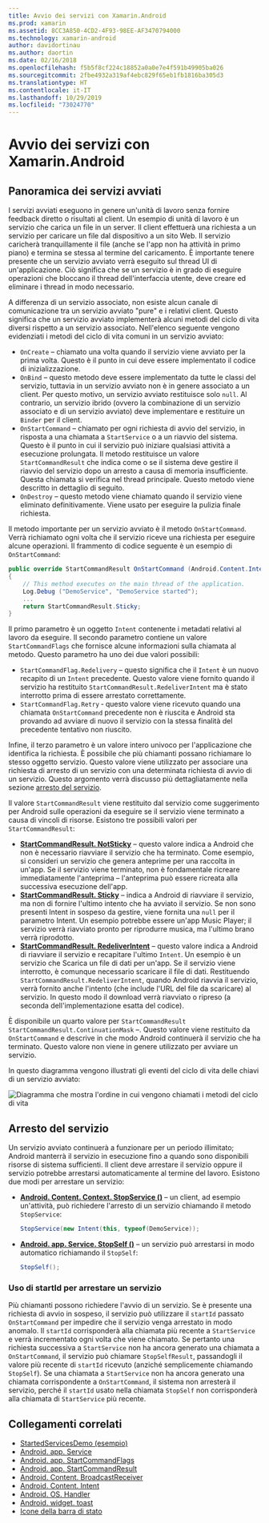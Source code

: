 ```yaml
---
title: Avvio dei servizi con Xamarin.Android
ms.prod: xamarin
ms.assetid: 8CC3A850-4CD2-4F93-98EE-AF3470794000
ms.technology: xamarin-android
author: davidortinau
ms.author: daortin
ms.date: 02/16/2018
ms.openlocfilehash: f5b5f8cf224c18852a0a0e7e4f591b49905ba026
ms.sourcegitcommit: 2fbe4932a319af4ebc829f65eb1fb1816ba305d3
ms.translationtype: HT
ms.contentlocale: it-IT
ms.lasthandoff: 10/29/2019
ms.locfileid: "73024770"
---
```

# <a name="started-services-with-xamarinandroid"></a>Avvio dei servizi con Xamarin.Android

## <a name="started-services-overview"></a>Panoramica dei servizi avviati

I servizi avviati eseguono in genere un'unità di lavoro senza fornire feedback diretto o risultati al client. Un esempio di unità di lavoro è un servizio che carica un file in un server. Il client effettuerà una richiesta a un servizio per caricare un file dal dispositivo a un sito Web. Il servizio caricherà tranquillamente il file (anche se l'app non ha attività in primo piano) e termina se stessa al termine del caricamento. È importante tenere presente che un servizio avviato verrà eseguito sul thread UI di un'applicazione. Ciò significa che se un servizio è in grado di eseguire operazioni che bloccano il thread dell'interfaccia utente, deve creare ed eliminare i thread in modo necessario.

A differenza di un servizio associato, non esiste alcun canale di comunicazione tra un servizio avviato "pure" e i relativi client. Questo significa che un servizio avviato implementerà alcuni metodi del ciclo di vita diversi rispetto a un servizio associato. Nell'elenco seguente vengono evidenziati i metodi del ciclo di vita comuni in un servizio avviato:

- `OnCreate` &ndash; chiamato una volta quando il servizio viene avviato per la prima volta. Questo è il punto in cui deve essere implementato il codice di inizializzazione.
- `OnBind` &ndash; questo metodo deve essere implementato da tutte le classi del servizio, tuttavia in un servizio avviato non è in genere associato a un client. Per questo motivo, un servizio avviato restituisce solo `null`. Al contrario, un servizio ibrido (ovvero la combinazione di un servizio associato e di un servizio avviato) deve implementare e restituire un `Binder` per il client.
- `OnStartCommand` &ndash; chiamato per ogni richiesta di avvio del servizio, in risposta a una chiamata a `StartService` o a un riavvio del sistema. Questo è il punto in cui il servizio può iniziare qualsiasi attività a esecuzione prolungata. Il metodo restituisce un valore `StartCommandResult` che indica come o se il sistema deve gestire il riavvio del servizio dopo un arresto a causa di memoria insufficiente. Questa chiamata si verifica nel thread principale. Questo metodo viene descritto in dettaglio di seguito.
- `OnDestroy` &ndash; questo metodo viene chiamato quando il servizio viene eliminato definitivamente. Viene usato per eseguire la pulizia finale richiesta.

Il metodo importante per un servizio avviato è il metodo `OnStartCommand`. Verrà richiamato ogni volta che il servizio riceve una richiesta per eseguire alcune operazioni. Il frammento di codice seguente è un esempio di `OnStartCommand`: 

```csharp
public override StartCommandResult OnStartCommand (Android.Content.Intent intent, StartCommandFlags flags, int startId)
{
    // This method executes on the main thread of the application.
    Log.Debug ("DemoService", "DemoService started");
    ...
    return StartCommandResult.Sticky;
}
```

Il primo parametro è un oggetto `Intent` contenente i metadati relativi al lavoro da eseguire. Il secondo parametro contiene un valore `StartCommandFlags` che fornisce alcune informazioni sulla chiamata al metodo. Questo parametro ha uno dei due valori possibili:

- `StartCommandFlag.Redelivery` &ndash; questo significa che il `Intent` è un nuovo recapito di un `Intent` precedente. Questo valore viene fornito quando il servizio ha restituito `StartCommandResult.RedeliverIntent` ma è stato interrotto prima di essere arrestato correttamente.
- `StartCommandFlag.Retry` &dash; questo valore viene ricevuto quando una chiamata `OnStartCommand` precedente non è riuscita e Android sta provando ad avviare di nuovo il servizio con la stessa finalità del precedente tentativo non riuscito.

Infine, il terzo parametro è un valore intero univoco per l'applicazione che identifica la richiesta. È possibile che più chiamanti possano richiamare lo stesso oggetto servizio. Questo valore viene utilizzato per associare una richiesta di arresto di un servizio con una determinata richiesta di avvio di un servizio. Questo argomento verrà discusso più dettagliatamente nella sezione [arresto del servizio](#Stopping_the_Service). 

Il valore `StartCommandResult` viene restituito dal servizio come suggerimento per Android sulle operazioni da eseguire se il servizio viene terminato a causa di vincoli di risorse. Esistono tre possibili valori per `StartCommandResult`:

- **[StartCommandResult. NotSticky](xref:Android.App.StartCommandResult.NotSticky)** &ndash; questo valore indica a Android che non è necessario riavviare il servizio che ha terminato. Come esempio, si consideri un servizio che genera anteprime per una raccolta in un'app. Se il servizio viene terminato, non è fondamentale ricreare immediatamente l'anteprima &ndash; l'anteprima può essere ricreata alla successiva esecuzione dell'app.
- **[StartCommandResult. Sticky](xref:Android.App.StartCommandResult.Sticky)** &ndash; indica a Android di riavviare il servizio, ma non di fornire l'ultimo intento che ha avviato il servizio. Se non sono presenti Intent in sospeso da gestire, viene fornita una `null` per il parametro Intent. Un esempio potrebbe essere un'app Music Player; il servizio verrà riavviato pronto per riprodurre musica, ma l'ultimo brano verrà riprodotto.
- **[StartCommandResult. RedeliverIntent](xref:Android.App.StartCommandResult.RedeliverIntent)** &ndash; questo valore indica a Android di riavviare il servizio e recapitare l'ultimo `Intent`. Un esempio è un servizio che Scarica un file di dati per un'app. Se il servizio viene interrotto, è comunque necessario scaricare il file di dati. Restituendo `StartCommandResult.RedeliverIntent`, quando Android riavvia il servizio, verrà fornito anche l'intento (che include l'URL del file da scaricare) al servizio. In questo modo il download verrà riavviato o ripreso (a seconda dell'implementazione esatta del codice).

È disponibile un quarto valore per `StartCommandResult` `StartCommandResult.ContinuationMask` &ndash;. Questo valore viene restituito da `OnStartCommand` e descrive in che modo Android continuerà il servizio che ha terminato. Questo valore non viene in genere utilizzato per avviare un servizio.

In questo diagramma vengono illustrati gli eventi del ciclo di vita delle chiavi di un servizio avviato: 

![Diagramma che mostra l'ordine in cui vengono chiamati i metodi del ciclo di vita](started-services-images/started-service-01.png "Diagramma che mostra l'ordine in cui vengono chiamati i metodi del ciclo di vita.")

<a name="Stopping_the_Service" />

## <a name="stopping-the-service"></a>Arresto del servizio

Un servizio avviato continuerà a funzionare per un periodo illimitato; Android manterrà il servizio in esecuzione fino a quando sono disponibili risorse di sistema sufficienti. Il client deve arrestare il servizio oppure il servizio potrebbe arrestarsi automaticamente al termine del lavoro. Esistono due modi per arrestare un servizio: 

- **[Android. Content. Context. StopService ()](xref:Android.Content.Context.StopService*)** &ndash; un client, ad esempio un'attività, può richiedere l'arresto di un servizio chiamando il metodo `StopService`:

    ```csharp
    StopService(new Intent(this, typeof(DemoService));
    ```

- **[Android. app. Service. StopSelf ()](xref:Android.App.Service.StopSelf*)** &ndash; un servizio può arrestarsi in modo automatico richiamando il `StopSelf`:

    ```csharp
    StopSelf();
    ```

### <a name="using-startid-to-stop-a-service"></a>Uso di startId per arrestare un servizio

Più chiamanti possono richiedere l'avvio di un servizio. Se è presente una richiesta di avvio in sospeso, il servizio può utilizzare il `startId` passato `OnStartCommand` per impedire che il servizio venga arrestato in modo anomalo. Il `startId` corrisponderà alla chiamata più recente a `StartService` e verrà incrementato ogni volta che viene chiamato. Se pertanto una richiesta successiva a `StartService` non ha ancora generato una chiamata a `OnStartCommand`, il servizio può chiamare `StopSelfResult`, passandogli il valore più recente di `startId` ricevuto (anziché semplicemente chiamando `StopSelf`). Se una chiamata a `StartService` non ha ancora generato una chiamata corrispondente a `OnStartCommand`, il sistema non arresterà il servizio, perché il `startId` usato nella chiamata `StopSelf` non corrisponderà alla chiamata di `StartService` più recente.

## <a name="related-links"></a>Collegamenti correlati

- [StartedServicesDemo (esempio)](https://docs.microsoft.com/samples/xamarin/monodroid-samples/applicationfundamentals-servicesamples-startedservicesdemo)
- [Android. app. Service](xref:Android.App.Service)
- [Android. app. StartCommandFlags](xref:Android.App.StartCommandFlags)
- [Android. app. StartCommandResult](xref:Android.App.StartCommandResult)
- [Android. Content. BroadcastReceiver](xref:Android.Content.BroadcastReceiver)
- [Android. Content. Intent](xref:Android.Content.Intent)
- [Android. OS. Handler](xref:Android.OS.Handler)
- [Android. widget. toast](xref:Android.Widget.Toast)
- [Icone della barra di stato](https://developer.android.com/guide/practices/ui_guidelines/icon_design_status_bar.html)
